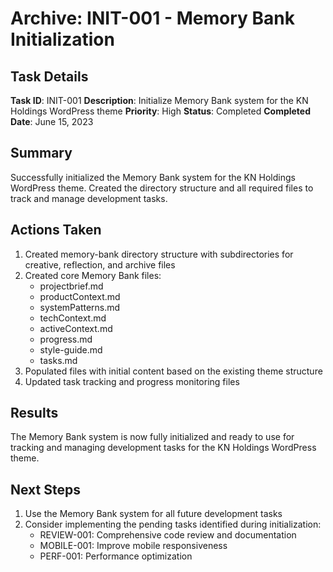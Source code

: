 # Archive: INIT-001 - Memory Bank Initialization

## Task Details
**Task ID**: INIT-001
**Description**: Initialize Memory Bank system for the KN Holdings WordPress theme
**Priority**: High
**Status**: Completed
**Completed Date**: June 15, 2023

## Summary
Successfully initialized the Memory Bank system for the KN Holdings WordPress theme. Created the directory structure and all required files to track and manage development tasks.

## Actions Taken
1. Created memory-bank directory structure with subdirectories for creative, reflection, and archive files
2. Created core Memory Bank files:
   - projectbrief.md
   - productContext.md
   - systemPatterns.md
   - techContext.md
   - activeContext.md
   - progress.md
   - style-guide.md
   - tasks.md
3. Populated files with initial content based on the existing theme structure
4. Updated task tracking and progress monitoring files

## Results
The Memory Bank system is now fully initialized and ready to use for tracking and managing development tasks for the KN Holdings WordPress theme.

## Next Steps
1. Use the Memory Bank system for all future development tasks
2. Consider implementing the pending tasks identified during initialization:
   - REVIEW-001: Comprehensive code review and documentation
   - MOBILE-001: Improve mobile responsiveness
   - PERF-001: Performance optimization
